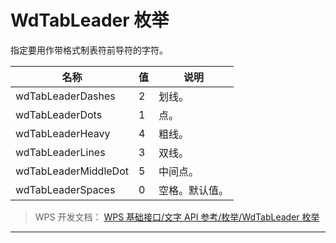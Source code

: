 # WdTabLeader 枚举

指定要用作带格式制表符前导符的字符。

| 名称                 | 值  | 说明           |
|----------------------|-----|----------------|
| wdTabLeaderDashes    | 2   | 划线。         |
| wdTabLeaderDots      | 1   | 点。           |
| wdTabLeaderHeavy     | 4   | 粗线。         |
| wdTabLeaderLines     | 3   | 双线。         |
| wdTabLeaderMiddleDot | 5   | 中间点。       |
| wdTabLeaderSpaces    | 0   | 空格。默认值。 |

> WPS 开发文档： [WPS 基础接口/文字 API 参考/枚举/WdTabLeader 枚举](https://qn.cache.wpscdn.cn/encs/doc/office_v19/topics/WPS%20%E5%9F%BA%E7%A1%80%E6%8E%A5%E5%8F%A3/%E6%96%87%E5%AD%97%20API%20%E5%8F%82%E8%80%83/%E6%9E%9A%E4%B8%BE/WdTabLeader%20%E6%9E%9A%E4%B8%BE.html)

------------------------------------------------------------------------
